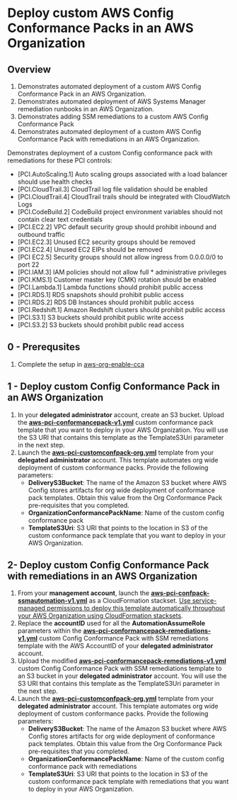 <p align="center">
</p>

# Deploy custom AWS Config Conformance Packs in an AWS Organization


## Overview

1. Demonstrates automated deployment of a custom AWS Config Conformance Pack in an AWS Organization. 
2. Demonstrates automated deployment of AWS Systems Manager remediation runbooks in an AWS Organization. 
3. Demonstrates adding SSM remediations to a custom AWS Config Conformance Pack
4. Demonstrates automated deployment of a custom AWS Config Conformance Pack with remediations in an AWS Organization. 

Demonstrates deployment of a custom Config conformance pack with remediations for these PCI controls:
* [PCI.AutoScaling.1] Auto scaling groups associated with a load balancer should use health checks
* [PCI.CloudTrail.3] CloudTrail log file validation should be enabled
* [PCI.CloudTrail.4] CloudTrail trails should be integrated with CloudWatch Logs
* [PCI.CodeBuild.2] CodeBuild project environment variables should not contain clear text credentials
* [PCI.EC2.2] VPC default security group should prohibit inbound and outbound traffic
* [PCI.EC2.3] Unused EC2 security groups should be removed
* [PCI.EC2.4] Unused EC2 EIPs should be removed
* [PCI EC2.5] Security groups should not allow ingress from 0.0.0.0/0 to port 22 
* [PCI.IAM.3] IAM policies should not allow full * administrative privileges
* [PCI.KMS.1] Customer master key (CMK) rotation should be enabled
* [PCI.Lambda.1] Lambda functions should prohibit public access
* [PCI.RDS.1] RDS snapshots should prohibit public access
* [PCI.RDS.2] RDS DB Instances should prohibit public access
* [PCI.Redshift.1] Amazon Redshift clusters should prohibit public access
* [PCI.S3.1] S3 buckets should prohibit public write access
* [PCI.S3.2] S3 buckets should prohibit public read access


## 0 - Prerequsites
1. Complete the setup in [aws-org-enable-cca](https://github.com/aws-samples/aws-cloud-compliance-assurance/tree/main/aws-enable-config)


## 1 - Deploy custom Config Conformance Pack in an AWS Organization

1. In your **delegated administrator** account, create an S3 bucket. Upload the [**aws-pci-conformancepack-v1.yml**](https://github.com/aws-samples/aws-cloud-compliance-assurance/blob/main/aws-org-custom-conformancepacks/cft/aws-pci-conformancepack-v1.yml) custom conformance pack template that you want to deploy in your AWS Organization. You will use the S3 URI that contains this template as the TemplateS3Uri parameter in the next step.
2. Launch the [**aws-pci-customconfpack-org.yml**](https://github.com/aws-samples/aws-cloud-compliance-assurance/blob/main/aws-org-custom-conformancepacks/cft/aws-pci-custom-confpack-org.yml) template from your **delegated administrator** account. This template automates org wide deployment of custom conformance packs. Provide the following parameters:
	- **DeliveryS3Bucket**: The name of the Amazon S3 bucket where AWS Config stores artifacts for org wide deployment of conformance pack templates. Obtain this value from the Org Conformance Pack pre-requisites that you completed.
	- **OrganizationConformancePackName**: Name of the custom config conformance pack
	- **TemplateS3Uri**: S3 URI that points to the location in S3 of the custom conformance pack template that you want to deploy in your AWS Organization. 

## 2-  Deploy custom Config Conformance Pack with remediations in an AWS Organization

1.	From your **management account**, launch the [**aws-pci-confpack-ssmautomation-v1.yml**](https://github.com/aws-samples/aws-cloud-compliance-assurance/blob/main/aws-org-custom-conformancepacks/cft/aws-pci-confpack-ssmautomation-v1.yml) as a CloudFormation stackset. [Use service-managed permissions to deploy this template automatically throughout your AWS Organization using CloudFormation stacksets](https://docs.aws.amazon.com/AWSCloudFormation/latest/UserGuide/stacksets-getting-started-create.html#stacksets-orgs-associate-stackset-with-org). 
2. Replace the **accountID** used for all the **AutomationAssumeRole** parameters within the [**aws-pci-conformancepack-remediations-v1.yml**](https://github.com/aws-samples/aws-cloud-compliance-assurance/blob/main/aws-org-custom-conformancepacks/cft/aws-pci-conformancepack-remediations-v1.yml) custom Config Conformance Pack with SSM remediations template with the AWS AccountID of your **delegated administrator** account.
3. Upload the modified [**aws-pci-conformancepack-remediations-v1.yml**](https://github.com/aws-samples/aws-cloud-compliance-assurance/blob/main/aws-org-custom-conformancepacks/cft/aws-pci-conformancepack-remediations-v1.yml) custom Config Conformance Pack with SSM remediations template to an S3 bucket in your **delegated administrator** account. You will use the S3 URI that contains this template as the TemplateS3Uri parameter in the next step.
4. Launch the [**aws-pci-customconfpack-org.yml**](https://github.com/aws-samples/aws-cloud-compliance-assurance/blob/main/aws-org-custom-conformancepacks/cft/aws-pci-custom-confpack-org.yml) template from your **delegated administrator** account. This template automates org wide deployment of custom conformance packs. Provide the following parameters:
	- **DeliveryS3Bucket**: The name of the Amazon S3 bucket where AWS Config stores artifacts for org wide deployment of conformance pack templates. Obtain this value from the Org Conformance Pack pre-requisites that you completed.
	- **OrganizationConformancePackName**: Name of the custom config conformance pack with remediations
	- **TemplateS3Uri**: S3 URI that points to the location in S3 of the custom conformance pack template with remediations that you want to deploy in your AWS Organization. 


